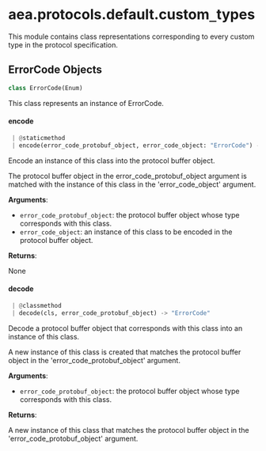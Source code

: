 <a name="aea.protocols.default.custom_types"></a>
# aea.protocols.default.custom`_`types

This module contains class representations corresponding to every custom type in the protocol specification.

<a name="aea.protocols.default.custom_types.ErrorCode"></a>
## ErrorCode Objects

```python
class ErrorCode(Enum)
```

This class represents an instance of ErrorCode.

<a name="aea.protocols.default.custom_types.ErrorCode.encode"></a>
#### encode

```python
 | @staticmethod
 | encode(error_code_protobuf_object, error_code_object: "ErrorCode") -> None
```

Encode an instance of this class into the protocol buffer object.

The protocol buffer object in the error_code_protobuf_object argument is matched with the instance of this class in the 'error_code_object' argument.

**Arguments**:

- `error_code_protobuf_object`: the protocol buffer object whose type corresponds with this class.
- `error_code_object`: an instance of this class to be encoded in the protocol buffer object.

**Returns**:

None

<a name="aea.protocols.default.custom_types.ErrorCode.decode"></a>
#### decode

```python
 | @classmethod
 | decode(cls, error_code_protobuf_object) -> "ErrorCode"
```

Decode a protocol buffer object that corresponds with this class into an instance of this class.

A new instance of this class is created that matches the protocol buffer object in the 'error_code_protobuf_object' argument.

**Arguments**:

- `error_code_protobuf_object`: the protocol buffer object whose type corresponds with this class.

**Returns**:

A new instance of this class that matches the protocol buffer object in the 'error_code_protobuf_object' argument.

